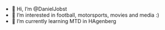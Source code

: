 - 👋 Hi, I’m @DanielJobst
- 👀 I’m interested in football, motorsports, movies and media :)
- 🌱 I’m currently learning MTD in HAgenberg


<!---
DanielJobst/DanielJobst is a ✨ special ✨ repository because its `README.md` (this file) appears on your GitHub profile.
You can click the Preview link to take a look at your changes.
--->
